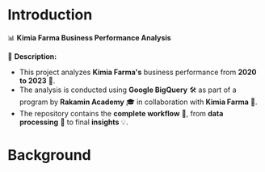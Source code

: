 # Introduction
📊 **Kimia Farma Business Performance Analysis**

📌 **Description:**
- This project analyzes **Kimia Farma's** business performance from **2020 to 2023** 📅.
- The analysis is conducted using **Google BigQuery** 🛠️ as part of a program by **Rakamin Academy** 🎓 in collaboration with **Kimia Farma** 🏥.
- The repository contains the **complete workflow** 🔄, from **data processing** 🧩 to final **insights** 💡.

# Background

